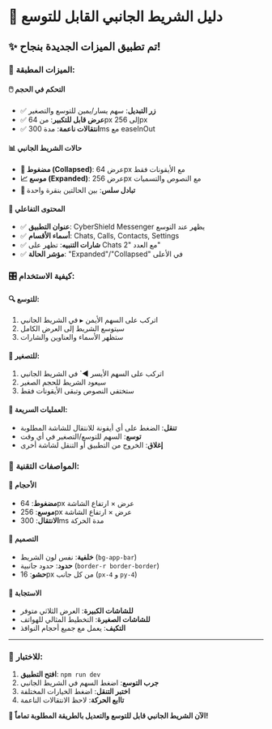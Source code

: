 # 📱 دليل الشريط الجانبي القابل للتوسع

## ✨ تم تطبيق الميزات الجديدة بنجاح!

### 🎯 **الميزات المطبقة:**

#### **🖱️ التحكم في الحجم**
- ✅ **زر التبديل**: سهم يسار/يمين للتوسع والتصغير
- ✅ **عرض قابل للتكبير**: من 64px إلى 256px 
- ✅ **انتقالات ناعمة**: مدة 300ms مع easeInOut

#### **📊 حالات الشريط الجانبي**
- **🔹 مضغوط (Collapsed)**: عرض 64px مع الأيقونات فقط
- **📈 موسع (Expanded)**: عرض 256px مع النصوص والتسميات
- **🔄 تبادل سلس**: بين الحالتين بنقرة واحدة

#### **🎨 المحتوى التفاعلي**
- ✅ **عنوان التطبيق**: CyberShield Messenger يظهر عند التوسع
- ✅ **أسماء الأقسام**: Chats, Calls, Contacts, Settings
- ✅ **شارات التنبيه**: تظهر على Chats مع العدد "2"
- ✅ **مؤشر الحالة**: "Expanded"/"Collapsed" في الأعلى

### 🎛️ **كيفية الاستخدام:**

#### **🔍 للتوسع:**
1. اتركب على السهم الأيمن `▶` في الشريط الجانبي
2. سيتوسع الشريط إلى العرض الكامل
3. ستظهر الأسماء والعناوين والشارات

#### **📱 للتصغير:**
1. اتركب على السهم الأيسر ◀` في الشريط الجانبي  
2. سيعود الشريط للحجم الصغير
3. ستختفي النصوص وتبقى الأيقونات فقط

#### **🎯 العمليات السريعة:**
- **تنقل**: الضغط على أي أيقونة للانتقال للشاشة المطلوبة
- **توسع**: السهم للتوسع/التصغير في أي وقت
- **إغلاق**: الخروج من التطبيق أو التنقل لشاشة أخرى

### 📏 **المواصفات التقنية:**

#### **📐 الأحجام**
- **مضغوط**: 64px عرض × ارتفاع الشاشة
- **موسع**: 256px عرض × ارتفاع الشاشة  
- **الانتقال**: 300ms مدة الحركة

#### **🎨 التصميم**
- **خلفية**: نفس لون الشريط (`bg-app-bar`)
- **حدود**: حدود جانبية (`border-r border-border`)
- **حشو**: 16px من كل جانب (`px-4` و `py-4`)

#### **📱 الاستجابة**
- **للشاشات الكبيرة**: العرض الثلاثي متوفر
- **للشاشات الصغيرة**: التخطيط المثالي للهواتف  
- **التكيف**: يعمل مع جميع أحجام النوافذ

---

### 🚀 **للاختبار:**

1. **افتح التطبيق**: `npm run dev`
2. **جرب التوسع**: اضغط السهم في الشريط الجانبي
3. **اختبر التنقل**: اضغط الخيارات المختلفة
4. **تاابع الحركة**: لاحظ الانتقالات الناعمة

**🎉 الآن الشريط الجانبي قابل للتوسع والتعديل بالطريقة المطلوبة تماماً!**
